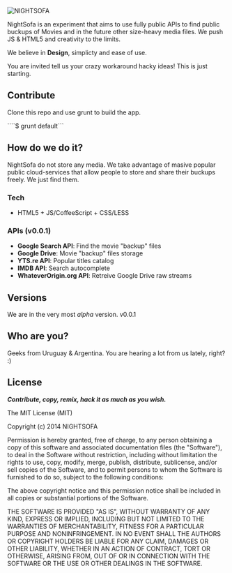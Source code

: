 ![NIGHTSOFA](http://i.imgur.com/rcdZQ34.png)


NightSofa is an experiment that aims to use fully public APIs to find public buckups of Movies and in the future other size-heavy media files. We push JS & HTML5 and creativity to the limits.

We believe in **Design**, simplicty and ease of use. 

You are invited tell us your crazy workaround hacky ideas! This is just starting.


## Contribute

Clone this repo and use grunt to build the app.

````$ grunt default```


## How do we do it?

NightSofa do not store any media. We take advantage of masive popular public cloud-services that allow people to store and share their buckups freely. We just find them.

### Tech

- HTML5 + JS/CoffeeScript + CSS/LESS

### APIs (v0.0.1)

- **Google Search API**: Find the movie "backup" files
- **Google Drive**: Movie "backup" files storage
- **YTS.re API**: Popular titles catalog
- **IMDB API**: Search autocomplete
- **WhateverOrigin.org API**: Retreive Google Drive raw streams



## Versions

We are in the very most *alpha* version. v0.0.1



## Who are you?

Geeks from Uruguay & Argentina. You are hearing a lot from us lately, right? :) 



## License

***Contribute, copy, remix, hack it as much as you wish.***

The MIT License (MIT)

Copyright (c) 2014 NIGHTSOFA

Permission is hereby granted, free of charge, to any person obtaining a copy
of this software and associated documentation files (the "Software"), to deal
in the Software without restriction, including without limitation the rights
to use, copy, modify, merge, publish, distribute, sublicense, and/or sell
copies of the Software, and to permit persons to whom the Software is
furnished to do so, subject to the following conditions:

The above copyright notice and this permission notice shall be included in
all copies or substantial portions of the Software.

THE SOFTWARE IS PROVIDED "AS IS", WITHOUT WARRANTY OF ANY KIND, EXPRESS OR
IMPLIED, INCLUDING BUT NOT LIMITED TO THE WARRANTIES OF MERCHANTABILITY,
FITNESS FOR A PARTICULAR PURPOSE AND NONINFRINGEMENT. IN NO EVENT SHALL THE
AUTHORS OR COPYRIGHT HOLDERS BE LIABLE FOR ANY CLAIM, DAMAGES OR OTHER
LIABILITY, WHETHER IN AN ACTION OF CONTRACT, TORT OR OTHERWISE, ARISING FROM,
OUT OF OR IN CONNECTION WITH THE SOFTWARE OR THE USE OR OTHER DEALINGS IN
THE SOFTWARE.
